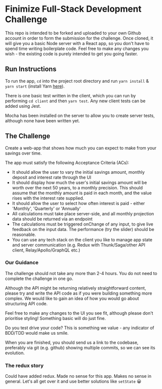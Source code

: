 # Finimize Full-Stack Development Challenge

This repo is intended to be forked and uploaded to your own Github account in
order to form the submission for the challenge. Once cloned, it will give you a basic Node server with a React app, so you don't have to spend time writing
boilerplate code. Feel free to make any changes you wish - the existing code is purely intended to get you going faster.

## Run Instructions

To run the app, `cd` into the project root directory and run `yarn install` & `yarn start`
(install Yarn [here](https://yarnpkg.com/en/docs/install)).

There is one basic test written in the client, which you can run by performing
`cd client` and then `yarn test`. Any new client tests can be added using Jest.

Mocha has been installed on the server to allow you to create server tests,
although none have been written yet.

## The Challenge

Create a web-app that shows how much you can expect to make from your savings
over time.

The app must satisfy the following Acceptance Criteria (ACs):

- It should allow the user to vary the initial savings amount, monthly deposit and interest rate through the UI
- It should display how much the user's initial savings amount will be worth
  over the next 50 years, to a monthly precision. This should assume that the monthly amount is paid in each month, and the value rises with the interest rate supplied.
- It should allow the user to select how often interest is paid - either 'Monthly', 'Quarterly' or 'Annually'
- All calculations must take place server-side, and all monthly projection data should be returned via an endpoint
- The calculations must be triggered onChange of any input, to give live feedback on the input data. The performance (try the slider) should be reasonable.
- You can use any tech stack on the client you like to manage app state and server communication (e.g. Redux with Thunk/Saga/other API client, Relay/Apollo/GraphQL etc.)

### Our Guidance

The challenge should not take any more than 2-4 hours. You do not need to complete the challenge in one go.

Although the API might be returning relatively straightforward content, please try and write the API code as if you were building something more complex. We would like to gain an idea of how you would go about structuring API code.

Feel free to make any changes to the UI you see fit, although please don't prioritise styling! Something basic will do just fine.

Do you test drive your code? This is something we value - any indicator of BDD/TDD would make us smile.

When you are finished, you should send us a link to the codebase, preferably via git (e.g. github) showing multiple commits, so we can see its evolution.

### The redux story

Could have added redux. Made no sense for this app. Makes no sense in general. Let's all get over it and use better solutions like `setState` 😀
